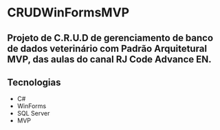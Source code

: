 # CRUDWinFormsMVP

## Projeto de C.R.U.D de gerenciamento de banco de dados veterinário com Padrão Arquitetural MVP, das aulas do canal RJ Code Advance EN.

## Tecnologias
- C#
- WinForms
- SQL Server
- MVP
